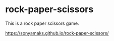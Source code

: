# rock-paper-scissors
This is a rock paper scissors game.

https://sonyamaks.github.io/rock-paper-scissors/
